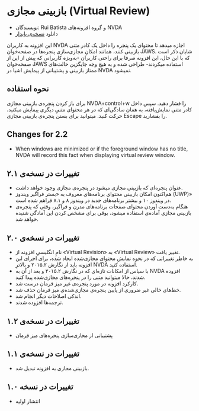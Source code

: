 # بازبینی مجازی (Virtual Review) #

* نویسندگان: Rui Batista و گروه افزونه‌های NVDA
* دانلود [نسخه‌ی پایدار][1]

این افزونه به کاربران NVDA اجازه میدهد تا محتوای یک پنجره را داخل یک کادر
متنی بازبینی کنند، همانند امکانِ مجازی‌سازی پنجره‌ها در صفحه‌خوان
JAWS. شایان ذکر است که با این حال، این افزونه صرفا برای راحتی کاربران
-به‌ویژه کاربرانی که پیش از این از صفحه‌خوان JAWS استفاده میکردند- طراحی شده
و به هیچ وجه جایگزین حالت‌های ممتاز بازبینی و پشتیبانی از پیمایش اشیا در
NVDA نمیشود.

## نحوه استفاده ##

برای باز کردن پنجره‌ی بازبینی مجازی NVDA+control+w را فشار دهید. سپس داخل
کادر متنی نمایش‌یافته، به همان سادگی‌ای که در هر محتوای متنیِ دیگری پیمایش
میکنید، حرکت کنید. میتوانید برای بستن پنجره‌ی بازبینی مجازی Escape را
بفشارید.

## Changes for 2.2

* When windows are minimized or if the foreground window has no title, NVDA
  will record this fact when displaying virtual review window.

## تغییرات در نسخه‌ی ۲.۱

* عنوان پنجره‌ای که بازبینی مجازی میشود در پنجره‌ی مجازی وجود خواهد داشت.
* هم‌اکنون امکان بازبینی محتوای برنامه‌های معروف به «بستر فراگیر ویندوز
  (UWP)» در ویندوز ۱۰ و بیشتر برنامه‌های جدید در ویندوز ۸ و ۸.۱ فراهم شده
  است.
* هنگام به‌دست آوردن محتوای صفحات برنامه‌های مدرن و فراگیر، وقتی که پنجره‌ی
  بازبینی مجازی آماده‌ی استفاده میشود، بوقی برای مشخص کردن این آمادگی شنیده
  خواهد شد.

## تغییرات در نسخه‌ی ۲.۰

* نامِ انگلیسیِ افزونه از «Virtual Revision» به «Virtual Review» تغییر یافت.
* به خاطر تغییراتی که در نحوه نمایش محتوای مجازی‌شده ایجاد شده، برای اجرای
  این افزونه باید از نگارش ۲۰۱۵.۲ و بالاترِ NVDA استفاده کنید.
* با سپاس از امکانات تازه‌ای که در نگارش ۲۰۱۵.۲ و بعد از آن به NVDA افزوده
  شدند، حالا میتوانید متنی را در پنجره‌های مجازی‌شده پیدا کنید.
* کارکرد افزونه در مورد پنجره‌ی غیر میز فرمان درست شد.
* خط‌های خالی غیر ضروری از پایین پنجره‌ی مجازی‌شده‌ی میز فرمان حذف شد.
* اندکی اصلاحات دیگر انجام شد.
* ترجمه‌ها افزوده شدند.

## تغییرات در نسخه‌ی ۱.۲

* پشتیبانی از مجازی‌سازی پنجره‌های میز فرمان

## تغییرات در نسخه‌ی ۱.۱

* بازبینی مجازی به افزونه تبدیل شد.

## تغییرات در نسخه ۱.۰

* انتشار اولیه

[1]: https://github.com/ruifontes/virtualReview/releases/download/2024.03.24/virtualRevision-2024.03.24.nvda-addon
